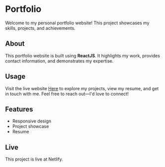 # Portfolio
Welcome to my personal portfolio website! This project showcases my skills, projects, and achievements.

## About
This portfolio website is built using **ReactJS**. It highlights my work, provides contact information, and demonstrates my expertise.

## Usage
Visit the live website [Here](https://djgupta.netlify.app) to explore my projects, view my resume, and get in touch with me. Feel free to reach out—I'd love to connect!

## Features
- Responsive design
- Project showcase
- Resume

## Live
This project is live at Netlify.